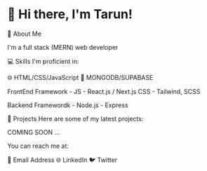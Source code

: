 # 👋 Hi there, I'm Tarun!

🌟 About Me

I'm a full stack (MERN) web developer

💻 Skills
I'm proficient in:

🌐 HTML/CSS/JavaScript
💾 MONGODB/SUPABASE

FrontEnd Framework - 
JS - React.js / Next.js
CSS - Tailwind, SCSS

Backend Framewordk - 
Node.js - Express

🚀 Projects
Here are some of my latest projects:

COMING SOON ...

You can reach me at:

📧 Email Address
🌐 LinkedIn
🐦 Twitter

